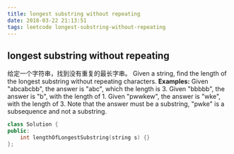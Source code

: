 ```yaml
---
title: longest substring without repeating
date: 2018-03-22 21:13:51
tags: leetcode longest-substring-without-repeating
---
```

## longest substring without repeating
给定一个字符串，找到没有重复的最长字串。
Given a string, find the length of the longest substring without repeating characters.
**Examples:**
Given "abcabcbb", the answer is "abc", which the length is 3.
Given "bbbbb", the answer is "b", with the length of 1.
Given "pwwkew", the answer is "wke", with the length of 3. Note that the answer must be a substring, "pwke" is a subsequence and not a substring.

```C++
class Solution {
public:
    int lengthOfLongestSubstring(string s) {}
};
```

<!-- more -->






